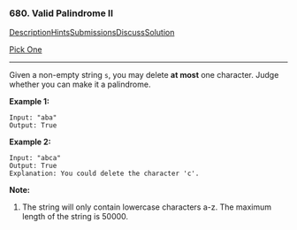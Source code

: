 ### 680. Valid Palindrome II

[Description](https://leetcode.com/problems/valid-palindrome-ii/description/)[Hints](https://leetcode.com/problems/valid-palindrome-ii/hints/)[Submissions](https://leetcode.com/problems/valid-palindrome-ii/submissions/)[Discuss](https://leetcode.com/problems/valid-palindrome-ii/discuss/)[Solution](https://leetcode.com/problems/valid-palindrome-ii/solution/)

[Pick One](https://leetcode.com/problems/random-one-question/)

------

Given a non-empty string `s`, you may delete **at most** one character. Judge whether you can make it a palindrome.

**Example 1:**

```
Input: "aba"
Output: True
```

**Example 2:**

```
Input: "abca"
Output: True
Explanation: You could delete the character 'c'.
```

**Note:**

1. The string will only contain lowercase characters a-z. The maximum length of the string is 50000.